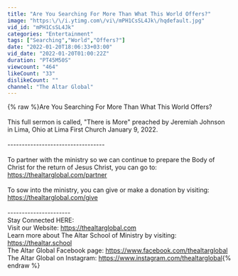 ```yaml
---
title: "Are You Searching For More Than What This World Offers?"
image: "https:\/\/i.ytimg.com\/vi\/mPH1CsSL4Jk\/hqdefault.jpg"
vid_id: "mPH1CsSL4Jk"
categories: "Entertainment"
tags: ["Searching","World","Offers?"]
date: "2022-01-20T18:06:33+03:00"
vid_date: "2022-01-20T01:00:22Z"
duration: "PT45M50S"
viewcount: "464"
likeCount: "33"
dislikeCount: ""
channel: "The Altar Global"
---
```

{% raw %}Are You Searching For More Than What This World Offers? <br /><br />This full sermon is called, &quot;There is More&quot; preached by Jeremiah Johnson in Lima, Ohio at Lima First Church January 9, 2022. <br /><br />----------------------------------<br /><br />To partner with the ministry so we can continue to prepare the Body of Christ for the return of Jesus Christ, you can go to: <a rel="nofollow" target="blank" href="https://thealtarglobal.com/partner">https://thealtarglobal.com/partner</a><br /><br />To sow into the ministry, you can give or make a donation by visiting: <a rel="nofollow" target="blank" href="https://thealtarglobal.com/give">https://thealtarglobal.com/give</a><br /><br />----------------------<br />Stay Connected HERE: <br />Visit our Website:  <a rel="nofollow" target="blank" href="https://thealtarglobal.com">https://thealtarglobal.com</a><br />Learn more about The Altar School of Ministry by visiting: <a rel="nofollow" target="blank" href="https://thealtar.school">https://thealtar.school</a><br />The Altar Global Facebook page: <a rel="nofollow" target="blank" href="https://www.facebook.com/thealtarglobal">https://www.facebook.com/thealtarglobal</a><br />The Altar Global on Instagram: <a rel="nofollow" target="blank" href="https://www.instagram.com/thealtarglobal">https://www.instagram.com/thealtarglobal</a>{% endraw %}
